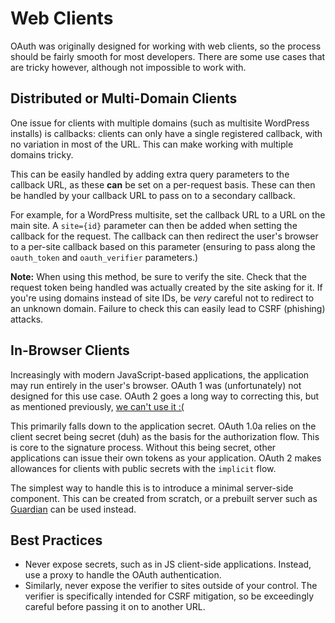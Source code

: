 # Web Clients

OAuth was originally designed for working with web clients, so the process should be fairly smooth for most developers. There are some use cases that are tricky however, although not impossible to work with.


## Distributed or Multi-Domain Clients

One issue for clients with multiple domains (such as multisite WordPress installs) is callbacks: clients can only have a single registered callback, with no variation in most of the URL. This can make working with multiple domains tricky.

This can be easily handled by adding extra query parameters to the callback URL, as these **can** be set on a per-request basis. These can then be handled by your callback URL to pass on to a secondary callback.

For example, for a WordPress multisite, set the callback URL to a URL on the main site. A `site={id}` parameter can then be added when setting the callback for the request. The callback can then redirect the user's browser to a per-site callback based on this parameter (ensuring to pass along the `oauth_token` and `oauth_verifier` parameters.)

**Note:** When using this method, be sure to verify the site. Check that the request token being handled was actually created by the site asking for it. If you're using domains instead of site IDs, be *very* careful not to redirect to an unknown domain. Failure to check this can easily lead to CSRF (phishing) attacks.


## In-Browser Clients

Increasingly with modern JavaScript-based applications, the application may run entirely in the user's browser. OAuth 1 was (unfortunately) not designed for this use case. OAuth 2 goes a long way to correcting this, but as mentioned previously, [we can't use it :(](../introduction/OAuth-1.md)

This primarily falls down to  the application secret. OAuth 1.0a relies on the client secret being secret (duh) as the basis for the authorization flow. This is core to the signature process. Without this being secret, other applications can issue their own tokens as your application. OAuth 2 makes allowances for clients with public secrets with the `implicit` flow.

The simplest way to handle this is to introduce a minimal server-side component. This can be created from scratch, or a prebuilt server such as [Guardian](http://guardianjs.com/) can be used instead.


## Best Practices

* Never expose secrets, such as in JS client-side applications. Instead, use a proxy to handle the OAuth authentication.
* Similarly, never expose the verifier to sites outside of your control. The verifier is specifically intended for CSRF mitigation, so be exceedingly careful before passing it on to another URL.
